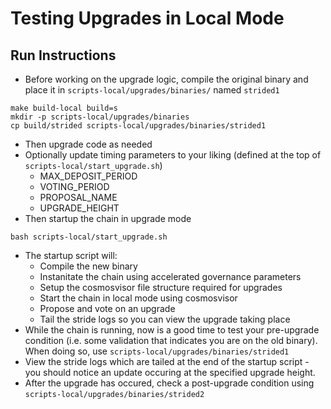 # Testing Upgrades in Local Mode
## Run Instructions
* Before working on the upgrade logic, compile the original binary and place it in `scripts-local/upgrades/binaries/` named `strided1`
```
make build-local build=s
mkdir -p scripts-local/upgrades/binaries
cp build/strided scripts-local/upgrades/binaries/strided1
```
* Then upgrade code as needed
* Optionally update timing parameters to your liking (defined at the top of `scripts-local/start_upgrade.sh`)   
    * MAX_DEPOSIT_PERIOD
    * VOTING_PERIOD
    * PROPOSAL_NAME
    * UPGRADE_HEIGHT
* Then startup the chain in upgrade mode 
```
bash scripts-local/start_upgrade.sh
```
* The startup script will:
    * Compile the new binary
    * Instanitate the chain using accelerated governance parameters
    * Setup the cosmosvisor file structure required for upgrades
    * Start the chain in local mode using cosmosvisor
    * Propose and vote on an upgrade
    * Tail the stride logs so you can view the upgrade taking place
* While the chain is running, now is a good time to test your pre-upgrade condition (i.e. some validation that indicates you are on the old binary). When doing so, use `scripts-local/upgrades/binaries/strided1`
* View the stride logs which are tailed at the end of the startup script - you should notice an update occuring at the specified upgrade height.
* After the upgrade has occured, check a post-upgrade condition using `scripts-local/upgrades/binaries/strided2`
